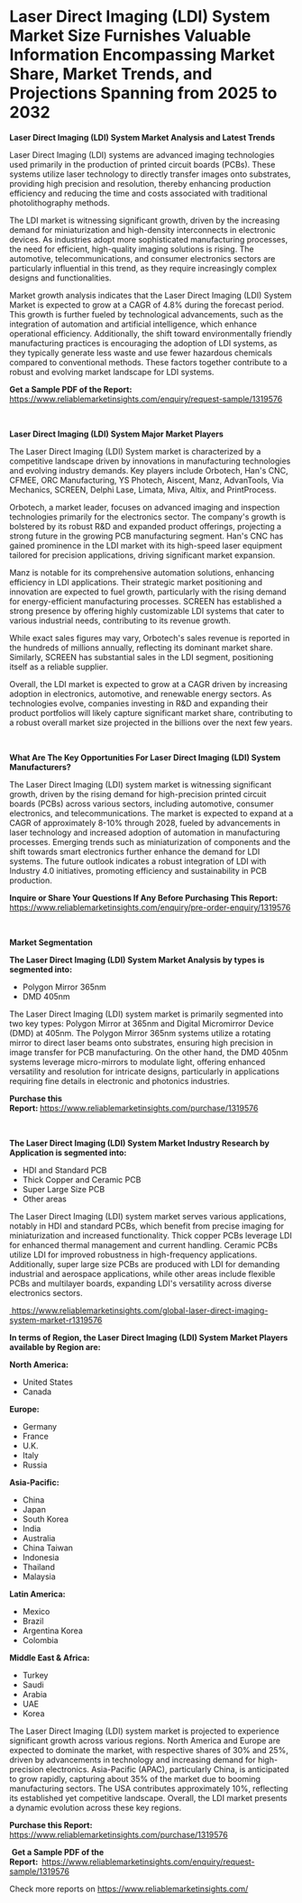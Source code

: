 <p><h1>Laser Direct Imaging (LDI) System Market Size Furnishes Valuable Information Encompassing Market Share, Market Trends, and Projections Spanning from 2025 to 2032</h1></p><p><strong>Laser Direct Imaging (LDI) System Market Analysis and Latest Trends</strong></p>
<p><p>Laser Direct Imaging (LDI) systems are advanced imaging technologies used primarily in the production of printed circuit boards (PCBs). These systems utilize laser technology to directly transfer images onto substrates, providing high precision and resolution, thereby enhancing production efficiency and reducing the time and costs associated with traditional photolithography methods.</p><p>The LDI market is witnessing significant growth, driven by the increasing demand for miniaturization and high-density interconnects in electronic devices. As industries adopt more sophisticated manufacturing processes, the need for efficient, high-quality imaging solutions is rising. The automotive, telecommunications, and consumer electronics sectors are particularly influential in this trend, as they require increasingly complex designs and functionalities.</p><p>Market growth analysis indicates that the Laser Direct Imaging (LDI) System Market is expected to grow at a CAGR of 4.8% during the forecast period. This growth is further fueled by technological advancements, such as the integration of automation and artificial intelligence, which enhance operational efficiency. Additionally, the shift toward environmentally friendly manufacturing practices is encouraging the adoption of LDI systems, as they typically generate less waste and use fewer hazardous chemicals compared to conventional methods. These factors together contribute to a robust and evolving market landscape for LDI systems.</p></p>
<p><strong>Get a Sample PDF of the Report:&nbsp;</strong> <a href="https://www.reliablemarketinsights.com/enquiry/request-sample/1319576?utm_campaign=2982&utm_medium=2&utm_source=Github&utm_content=ia&utm_term=05032025&utm_id=laser-direct-imaging-ldi-system">https://www.reliablemarketinsights.com/enquiry/request-sample/1319576</a></p>
<p>&nbsp;</p>
<p><strong>Laser Direct Imaging (LDI) System Major Market Players</strong></p>
<p><p>The Laser Direct Imaging (LDI) System market is characterized by a competitive landscape driven by innovations in manufacturing technologies and evolving industry demands. Key players include Orbotech, Han's CNC, CFMEE, ORC Manufacturing, YS Photech, Aiscent, Manz, AdvanTools, Via Mechanics, SCREEN, Delphi Lase, Limata, Miva, Altix, and PrintProcess.</p><p>Orbotech, a market leader, focuses on advanced imaging and inspection technologies primarily for the electronics sector. The company's growth is bolstered by its robust R&D and expanded product offerings, projecting a strong future in the growing PCB manufacturing segment. Han's CNC has gained prominence in the LDI market with its high-speed laser equipment tailored for precision applications, driving significant market expansion.</p><p>Manz is notable for its comprehensive automation solutions, enhancing efficiency in LDI applications. Their strategic market positioning and innovation are expected to fuel growth, particularly with the rising demand for energy-efficient manufacturing processes. SCREEN has established a strong presence by offering highly customizable LDI systems that cater to various industrial needs, contributing to its revenue growth.</p><p>While exact sales figures may vary, Orbotech's sales revenue is reported in the hundreds of millions annually, reflecting its dominant market share. Similarly, SCREEN has substantial sales in the LDI segment, positioning itself as a reliable supplier.</p><p>Overall, the LDI market is expected to grow at a CAGR driven by increasing adoption in electronics, automotive, and renewable energy sectors. As technologies evolve, companies investing in R&D and expanding their product portfolios will likely capture significant market share, contributing to a robust overall market size projected in the billions over the next few years.</p></p>
<p>&nbsp;</p>
<p><strong>What Are The Key Opportunities For Laser Direct Imaging (LDI) System Manufacturers?</strong></p>
<p><p>The Laser Direct Imaging (LDI) system market is witnessing significant growth, driven by the rising demand for high-precision printed circuit boards (PCBs) across various sectors, including automotive, consumer electronics, and telecommunications. The market is expected to expand at a CAGR of approximately 8-10% through 2028, fueled by advancements in laser technology and increased adoption of automation in manufacturing processes. Emerging trends such as miniaturization of components and the shift towards smart electronics further enhance the demand for LDI systems. The future outlook indicates a robust integration of LDI with Industry 4.0 initiatives, promoting efficiency and sustainability in PCB production.</p></p>
<p><strong>Inquire or Share Your Questions If Any Before Purchasing This Report:</strong> <a href="https://www.reliablemarketinsights.com/enquiry/pre-order-enquiry/1319576?utm_campaign=2982&utm_medium=2&utm_source=Github&utm_content=ia&utm_term=05032025&utm_id=laser-direct-imaging-ldi-system">https://www.reliablemarketinsights.com/enquiry/pre-order-enquiry/1319576</a></p>
<p>&nbsp;</p>
<p><strong>Market Segmentation</strong></p>
<p><strong>The Laser Direct Imaging (LDI) System Market Analysis by types is segmented into:</strong></p>
<p><ul><li>Polygon Mirror 365nm</li><li>DMD 405nm</li></ul></p>
<p><p>The Laser Direct Imaging (LDI) system market is primarily segmented into two key types: Polygon Mirror at 365nm and Digital Micromirror Device (DMD) at 405nm. The Polygon Mirror 365nm systems utilize a rotating mirror to direct laser beams onto substrates, ensuring high precision in image transfer for PCB manufacturing. On the other hand, the DMD 405nm systems leverage micro-mirrors to modulate light, offering enhanced versatility and resolution for intricate designs, particularly in applications requiring fine details in electronic and photonics industries.</p></p>
<p><strong>Purchase this Report:&nbsp;</strong><a href="https://www.reliablemarketinsights.com/purchase/1319576?utm_campaign=2982&utm_medium=2&utm_source=Github&utm_content=ia&utm_term=05032025&utm_id=laser-direct-imaging-ldi-system">https://www.reliablemarketinsights.com/purchase/1319576</a></p>
<p>&nbsp;</p>
<p><strong>The Laser Direct Imaging (LDI) System Market Industry Research by Application is segmented into:</strong></p>
<p><ul><li>HDI and Standard PCB</li><li>Thick Copper and Ceramic PCB</li><li>Super Large Size PCB</li><li>Other areas</li></ul></p>
<p><p>The Laser Direct Imaging (LDI) system market serves various applications, notably in HDI and standard PCBs, which benefit from precise imaging for miniaturization and increased functionality. Thick copper PCBs leverage LDI for enhanced thermal management and current handling. Ceramic PCBs utilize LDI for improved robustness in high-frequency applications. Additionally, super large size PCBs are produced with LDI for demanding industrial and aerospace applications, while other areas include flexible PCBs and multilayer boards, expanding LDI's versatility across diverse electronics sectors.</p></p>
<p><a href="https://www.reliablemarketinsights.com/global-laser-direct-imaging-system-market-r1319576?utm_campaign=2982&utm_medium=2&utm_source=Github&utm_content=ia&utm_term=05032025&utm_id=laser-direct-imaging-ldi-system">&nbsp;https://www.reliablemarketinsights.com/global-laser-direct-imaging-system-market-r1319576</a></p>
<p><strong>In terms of Region, the Laser Direct Imaging (LDI) System Market Players available by Region are:</strong></p>
<p>
    <p> <strong> North America: </strong>
        <ul>
            <li>United States</li>
            <li>Canada</li>
        </ul>
        </p> 
    <p> <strong> Europe: </strong>
        <ul>
            <li>Germany</li>
            <li>France</li>
            <li>U.K.</li>
            <li>Italy</li>
            <li>Russia</li>
        </ul>
        </p> 
    <p> <strong> Asia-Pacific: </strong>
        <ul>
            <li>China</li>
            <li>Japan</li>
            <li>South Korea</li>
            <li>India</li>
            <li>Australia</li>
            <li>China Taiwan</li>
            <li>Indonesia</li>
            <li>Thailand</li>
            <li>Malaysia</li>
        </ul>
        </p> 
    <p> <strong> Latin America: </strong>
        <ul>
            <li>Mexico</li>
            <li>Brazil</li>
            <li>Argentina Korea</li>
            <li>Colombia</li>
        </ul>
        </p> 
    <p> <strong> Middle East & Africa: </strong>
        <ul>
            <li>Turkey</li>
            <li>Saudi</li>
            <li>Arabia</li>
            <li>UAE</li>
            <li>Korea</li>
        </ul>
    </p>
    </p>
<p><p>The Laser Direct Imaging (LDI) system market is projected to experience significant growth across various regions. North America and Europe are expected to dominate the market, with respective shares of 30% and 25%, driven by advancements in technology and increasing demand for high-precision electronics. Asia-Pacific (APAC), particularly China, is anticipated to grow rapidly, capturing about 35% of the market due to booming manufacturing sectors. The USA contributes approximately 10%, reflecting its established yet competitive landscape. Overall, the LDI market presents a dynamic evolution across these key regions.</p></p>
<p><strong>Purchase this Report: </strong><a href="https://www.reliablemarketinsights.com/purchase/1319576?utm_campaign=2982&utm_medium=2&utm_source=Github&utm_content=ia&utm_term=05032025&utm_id=laser-direct-imaging-ldi-system">https://www.reliablemarketinsights.com/purchase/1319576</a></p>
<p>&nbsp;<strong>Get a Sample PDF of the Report:&nbsp;&nbsp;</strong><a href="https://www.reliablemarketinsights.com/enquiry/request-sample/1319576?utm_campaign=2982&utm_medium=2&utm_source=Github&utm_content=ia&utm_term=05032025&utm_id=laser-direct-imaging-ldi-system">https://www.reliablemarketinsights.com/enquiry/request-sample/1319576</a></p>
<p><strong></strong></p>
<p>Check more reports on <a href="https://www.reliablemarketinsights.com/?utm_campaign=2982&utm_medium=2&utm_source=Github&utm_content=ia&utm_term=05032025&utm_id=laser-direct-imaging-ldi-system">https://www.reliablemarketinsights.com/</a></p>
